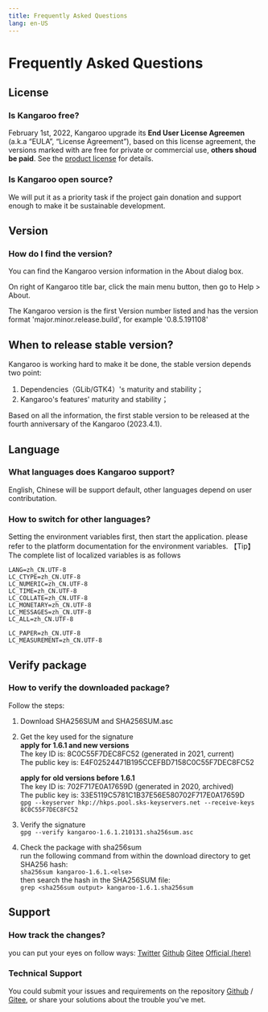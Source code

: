 ```yaml
---
title: Frequently Asked Questions
lang: en-US
---
```


# Frequently Asked Questions

## License
### Is Kangaroo free?
February 1st, 2022, Kangaroo upgrade its __End User License Agreemen__ (a.k.a “EULA”, “License Agreement”), based on this license agreement, the versions marked with <Badge text="Dev" /> <Badge text="Beta"/> are free for private or commercial use, __others shoud be paid__. See the [product license](../license/service-agreement.md) for details.

### Is Kangaroo open source?
We will put it as a priority task if the project gain donation and support enough to make it be sustainable development.

## Version
### How do I find the version?
You can find the Kangaroo version information in the About dialog box.

On right of Kangaroo title bar, click the main menu button, then go to Help > About.

The Kangaroo version is the first Version number listed and has the version format 'major.minor.release.build', for example '0.8.5.191108'

## When to release stable version?
Kangaroo is working hard to make it be done, the stable version depends two point:
1. Dependencies（GLib/GTK4）'s maturity and stability；
2. Kangaroo's features' maturity and stability；

Based on all the information, the first stable version to be released at the fourth anniversary of the Kangaroo (2023.4.1).

## Language
### What languages does Kangaroo support?
English, Chinese will be support default, other languages depend on user contributation.

### How to switch for other languages?
Setting the environment variables first, then start the application. please refer to the platform documentation for the environment variables.
【Tip】The complete list of localized variables is as follows
```
LANG=zh_CN.UTF-8
LC_CTYPE=zh_CN.UTF-8
LC_NUMERIC=zh_CN.UTF-8
LC_TIME=zh_CN.UTF-8
LC_COLLATE=zh_CN.UTF-8
LC_MONETARY=zh_CN.UTF-8
LC_MESSAGES=zh_CN.UTF-8
LC_ALL=zh_CN.UTF-8

LC_PAPER=zh_CN.UTF-8
LC_MEASUREMENT=zh_CN.UTF-8
```

## Verify package
### How to verify the downloaded package?
Follow the steps:
1. Download SHA256SUM and SHA256SUM.asc
2. Get the key used for the signature<br/>
    __apply for 1.6.1 and new versions__<br/>
    The key ID is: 8C0C55F7DEC8FC52 (generated in 2021, current)<br/>
    The public key is: E4F02524471B195CCEFBD7158C0C55F7DEC8FC52 <br/>

    __apply for old versions before 1.6.1__<br/>
    The key ID is: 702F717E0A17659D (generated in 2020, archived)<br/>
    The public key is: 33E5119C5781C1B37E56E580702F717E0A17659D <br/>
    `gpg --keyserver hkp://hkps.pool.sks-keyservers.net --receive-keys 8C0C55F7DEC8FC52`

3. Verify the signature<br/>
`gpg --verify kangaroo-1.6.1.210131.sha256sum.asc`

4. Check the package with sha256sum<br/>
run the following command from within the download directory to get SHA256 hash:<br/>
`sha256sum kangaroo-1.6.1.<else>` <br/>
then search the hash in the SHA256SUM file:<br/>
`grep <sha256sum output> kangaroo-1.6.1.sha256sum`


## Support
### How track the changes?
you can put your eyes on follow ways:
[Twitter](https://twitter.com/Kangaroo)
[Github](https://github.com/dbkangaroo/kangaroo)
[Gitee](https://gitee.com/dbkangaroo/kangaroo)
[Official (here)](https://www.datatable.online/)

### Technical Support
You could submit your issues and requirements on the repository [Github](https://github.com/dbkangaroo/kangaroo) / 
[Gitee](https://gitee.com/dbkangaroo/kangaroo), or share your solutions about the trouble you've met.

<Vssue :issue-id="3" :title="$title" />
